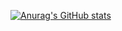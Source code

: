 [![Anurag's GitHub stats](https://github-readme-stats.vercel.app/api?username=theblek)](https://github.com/anuraghazra/github-readme-stats)
